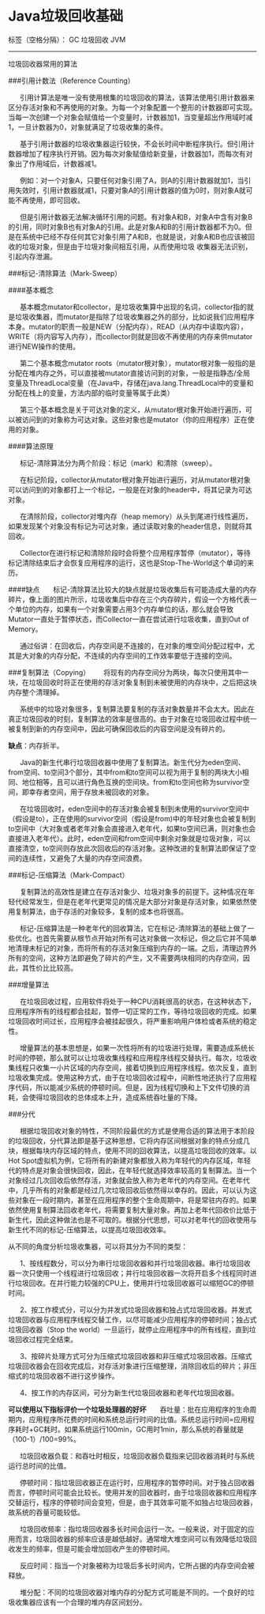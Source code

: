 ﻿# Java垃圾回收基础

标签（空格分隔）： GC 垃圾回收 JVM

---

垃圾回收器常用的算法  

###引用计数法（Reference Counting）  

&#160; &#160; &#160;&#160;引用计算法是唯一没有使用根集的垃圾回收的算法，该算法使用引用计数器来区分存活对象和不再使用的对象。为每一个对象配置一个整形的计数器即可实现。当每一次创建一个对象会赋值给一个变量时，计数器加1，当变量超出作用域时减1，一旦计数器为0，对象就满足了垃圾收集的条件。  

&#160; &#160; &#160;&#160;基于引用计数器的垃圾收集器运行较快，不会长时间中断程序执行。但引用计数器增加了程序执行开销。因为每次对象赋值给新变量，计数器加1，而每次有对象出了作用域后，计数器减1。  

&#160; &#160; &#160;&#160;例如：对一个对象A，只要任何对象引用了A，则A的引用计数器就加1，当引用失效时，引用计数器就减1，只要对象A的引用计数器的值为0时，则对象A就可能不再使用，即可回收。    

&#160; &#160; &#160;&#160;但是引用计数器无法解决循环引用的问题。有对象A和B，对象A中含有对象B的引用，同时对象B也有对象A的引用。此是对象A和B的引用计数器都不为0。但是在系统中已经不存任何其它对象引用了A和B，也就是说，对象A和B也应该被回收的垃圾对象，但是由于垃圾对象间相互引用，从而使用垃圾 收集器无法识别，引起内存泄漏。   

###标记-清除算法（Mark-Sweep）  

####基本概念  

&#160; &#160; &#160;&#160;基本概念mutator和collector，是垃圾收集算中出现的名词，collector指的就是垃圾收集器，而mutator是指除了垃圾收集器之外的部分，比如说我们应用程序本身。mutator的职责一般是NEW（分配内存），READ（从内存中读取内容），WRITE（将内容写入内存），而collector则就是回收不再使用的内存来供mutator进行NEW操作的使用。   

&#160; &#160; &#160;&#160;第二个基本概念mutator roots（mutator根对象），mutator根对象一般指的是分配在堆内存之外，可以直接被mutator直接访问到的对象，一般是指静态/全局变量及ThreadLocal变量（在Java中，存储在java.lang.ThreadLocal中的变量和分配在栈上的变量，方法内部的临时变量等属于此类）  

&#160; &#160; &#160;&#160;第三个基本概念是关于可达对象的定义，从mutator根对象开始进行遍历，可以被访问到的对象称为可达对象。这些对象也是mutator（你的应用程序）正在使用的对象。  

####算法原理  

&#160; &#160; &#160;&#160;标记-清除算法分为两个阶段：标记（mark）和清除（sweep）。  

&#160; &#160; &#160;&#160;在标记阶段，collector从mutator根对象开始进行遍历，对从mutator根对象可以访问到的对象都打上一个标记，一般是在对象的header中，将其记录为可达对象。  

&#160; &#160; &#160;&#160;在清除阶段，collector对堆内存（heap memory）从头到尾进行线性遍历，如果发现某个对象没有标记为可达对象，通过读取对象的header信息，则就将其回收。  

&#160; &#160; &#160;&#160;Collector在进行标记和清除阶段时会将整个应用程序暂停（mutator），等待标记清除结束后才会恢复应用程序的运行，这也是Stop-The-World这个单词的来历。  

####缺点
&#160; &#160; &#160;&#160;标记-清除算法比较大的缺点就是垃圾收集后有可能造成大量的内存碎片，像上面的图片所示，垃圾收集后中存在三个内存碎片，假设一个方格代表一个单位的内存，如果有一个对象需要占用3个内存单位的话，那么就会导致Mutator一直处于暂停状态，而Collector一直在尝试进行垃圾收集，直到Out of Memory。  

&#160; &#160; &#160;&#160;通过俗讲：在回收后，内存空间是不连接的，在对象的堆空间分配过程中，尤其是大对象的内存分配，不连续的内存空间的工作效率要低于连接的空间。  

###复制算法（Copying）
&#160; &#160; &#160;&#160;将现有的内存空间分为两块，每次只使用其中一块，在垃圾回收时将正在使用的存活对象复制到未被使用的内存块中，之后把这块内存整个清理掉。

&#160; &#160; &#160;&#160;系统中的垃圾对象很多，复制算法要复制的存活对象数量并不会太大。因此在真正垃圾回收的时刻，复制算法的效率是很高的。由于对象在垃圾回收过程中统一被复制到新的内存空间中，因此可确保回收后的内容空间是没有碎片的。

**缺点**：内存折半。

&#160; &#160; &#160;&#160;Java的新生代串行垃圾回收器中使用了复制算法。新生代分为eden空间、from空间、to空间3个部分，其中from和to空间可以视为用于复制的两块大小相同、地位相等，且可以进行角色互换的空间块。from和to空间也称为survivor空间，即幸存者空间，用于存放未被回收的对象。  

&#160; &#160; &#160;&#160;在垃圾回收时，eden空间中的存活对象会被复制到未使用的survivor空间中（假设是to），正在使用的survivor空间（假设是from)中的年轻对象也会被复制到to空间中（大对象或者老年对象会直接进入老年代，如果to空间已满，则对象也会直接进入老年代）。此时，eden空间和from空间中剩余对象就是垃圾对象，可以直接清空，to空间则存放此次回收后的存活对象。这种改进的复制算法即保证了空间的连续性，又避免了大量的内存空间浪费。  

###标记-压缩算法（Mark-Compact）

&#160; &#160; &#160;&#160;复制算法的高效性是建立在存活对象少、垃圾对象多的前提下。这种情况在年轻代经常发生，但是在老年代更常见的情况是大部分对象是存活对象，如果依然使用复制算法，由于存活的对象较多，复制的成本也将很高。

&#160; &#160; &#160;&#160;标记-压缩算法是一种老年代的回收算法，它在标记-清除算法的基础上做了一些优化。也首先需要从根节点开始对所有可达对象做一次标记，但之后它并不简单地清理未标记的对象，而将所有的存活对象压缩到内存的一端。之后，清理边界外所有的空间，这种方法即避免了碎片的产生，又不需要两块相同的内存空间，因此，其性价比比较高。

###增量算法

&#160; &#160; &#160;&#160;在垃圾回收过程，应用软件将处于一种CPU消耗很高的状态，在这种状态下，应用程序所有的线程都会挂起，暂停一切正常的工作，等待垃圾回收的完成。如果垃圾回收时间过长，应用程序会被挂起很久，将严重影响用户体检或者系统的稳定性。

&#160; &#160; &#160;&#160;增量算法的基本思想是，如果一次性将所有的垃圾进行处理，需要造成系统长时间的停顿，那么就可以让垃圾收集线程和应用程序线程交替执行。每次，垃圾收集线程只收集一小片区域的内存空间，接着切换到应用程序线程。依次反复，直到垃圾收集完成。使用这种方式，由于在垃圾回收过程中，间断性地还执行了应用程序代码，所以能减少系统的停顿时间。但是，因为线程切换和上下文件切换的消耗，会使得垃圾回收的总体成本上升，造成系统吞吐量的下降。

###分代

&#160; &#160; &#160;&#160;根据垃圾回收对象的特性，不同阶段最优的方式是使用合适的算法用于本阶段的垃圾回收，分代算法即是基于这种思想，它将内存区间根据对象的特点分成几块，根据每块内存区域的特点，使用不同的回收算法，以提高垃圾回收的效率。以Hot Spot虚拟机为例，它将所有的新建对象都放入称为年轻代的内存区域，年轻代的特点是对象会很快回收，因此，在年轻代就选择效率较高的复制算法。当一个对象经过几次回收后依然存活，对象就会放入称为老年代的内存空间。在老年代中，几乎所有的对象都是经过几次垃圾回收后依然得以幸存的。因此，可以认为这些对象在一段时期内，甚至在应用程序的整个生命周期中，将是常驻内存的。如果依然使用复制算法回收老年代，将需要复制大量对象。再加上老年代回收价比低于新生代，因此这种做法也是不可取的。根据分代思想，可以对老年代的回收使用与新生代不同的标记-压缩算法，以提高垃圾回收效率。

从不同的角度分析垃圾收集器，可以将其分为不同的类型：

&#160; &#160; &#160;&#160;1、按线程数分，可以分为串行垃圾回收器和并行垃圾回收器。串行垃圾回收器一次只使用一个线程进行垃圾回收；并行垃圾回收器一次将开启多个线程同时进行垃圾回收。在并行能力较强的CPU上，使用并行垃圾回收器可以缩短GC的停顿时间。

&#160; &#160; &#160;&#160;2、按工作模式分，可以分为并发式垃圾回收器和独占式垃圾回收器。并发式垃圾回收器与应用程序线程交替工作，以尽可能减少应用程序的停顿时间；独占式垃圾回收器（Stop the world）一旦运行，就停止应用程序中的所有线程，直到垃圾回收过程完全结束。

&#160; &#160; &#160;&#160;3、按碎片处理方式可分为压缩式垃圾回收器和非压缩式垃圾回收器。压缩式垃圾回收器会在回收完成后，对存活对象进行压缩整理，消除回收后的碎片；非压缩式的垃圾回收器不进行这步操作。

&#160; &#160; &#160;&#160;4、按工作的内存区间，可分为新生代垃圾回收器和老年代垃圾回收器。

**可以使用以下指标评价一个垃圾处理器的好坏**
&#160; &#160; &#160;&#160;吞吐量：批在应用程序的生命周期内，应用程序所花费的时间和系统总运行时间的比值。系统总运行时间=应用程序耗时+GC耗时。如果系统运行100min，GC用时1min，那么系统的吞量就是（100-1）/100=99%。

&#160; &#160; &#160;&#160;垃圾回收器负载：和吞吐时相反，垃圾回收器负载指来记回收器消耗时与系统运行总时间的比值。

&#160; &#160; &#160;&#160;停顿时间：指垃圾回收器正在运行时，应用程序的暂停时间。对于独占回收器而言，停顿时间可能会比较长。使用并发的回收器时，由于垃圾回收器和应用程序交替运行，程序的停顿时间会变短，但是，由于其效率可能不如独占垃圾回收器，故系统的吞量可能较低。

&#160; &#160; &#160;&#160;垃圾回收频率：指垃圾回收器多长时间会运行一次。一般来说，对于固定的应用而言，垃圾回收器的频率应该是越低越好。通常增大堆空间可以有效降低垃圾回收发生的频率，但是可能会增加回收产生的停顿时间。

&#160; &#160; &#160;&#160;反应时间：指当一个对象被称为垃圾后多长时间内，它所占据的内存空间会被释放。

&#160; &#160; &#160;&#160;堆分配：不同的垃圾回收器对堆内存的分配方式可能是不同的。一个良好的垃圾收集器应该有一个合理的堆内存区间划分。






